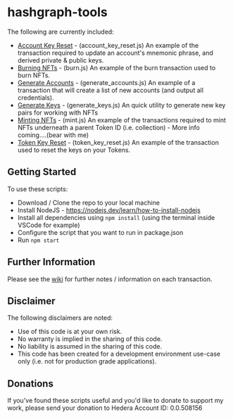# hashgraph-tools
The following are currently included: 
- [Account Key Reset](https://github.com/woodwardmatt/hashgraph-tools/wiki/Account-Key-Reset) - (account_key_reset.js) An example of the transaction required to update an account's mnemonic phrase, and derived private & public keys.
- [Burning NFTs](https://github.com/woodwardmatt/hashgraph-tools/wiki/Burn-NFTs) - (burn.js) An example of the burn transaction used to burn NFTs.
- [Generate Accounts](https://github.com/woodwardmatt/hashgraph-tools/wiki/Generate-Accounts) - (generate_accounts.js) An example of a transaction that will create a list of new accounts (and output all credentials).
- [Generate Keys](https://github.com/woodwardmatt/hashgraph-tools/wiki/Generate-Keys) - (generate_keys.js) An quick utility to generate new key pairs for working with NFTs
- [Minting NFTs](https://github.com/woodwardmatt/hashgraph-tools/wiki/Minting-NFTs) - (mint.js) An example of the transactions required to mint NFTs underneath a parent Token ID (i.e. collection) - More info coming....(bear with me)
- [Token Key Reset](https://github.com/woodwardmatt/hashgraph-tools/wiki/Token-Key-Reset) - (token_key_reset.js) An example of the transaction used to reset the keys on your Tokens.

## Getting Started
To use these scripts: 
- Download / Clone the repo to your local machine
- Install NodeJS - https://nodejs.dev/learn/how-to-install-nodejs
- Install all dependencies using `npm install` (using the terminal inside VSCode for example)
- Configure the script that you want to run in package.json
- Run `npm start`

## Further Information
Please see the [wiki](https://github.com/woodwardmatt/hashgraph-tools/wiki/) for further notes / information on each transaction.

## Disclaimer
The following disclaimers are noted: 
- Use of this code is at your own risk.
- No warranty is implied in the sharing of this code.
- No liability is assumed in the sharing of this code.
- This code has been created for a development environment use-case only (i.e. not for production grade applications). 

## Donations
If you've found these scripts useful and you'd like to donate to support my work, please send your donation to Hedera Account ID: 0.0.508156
